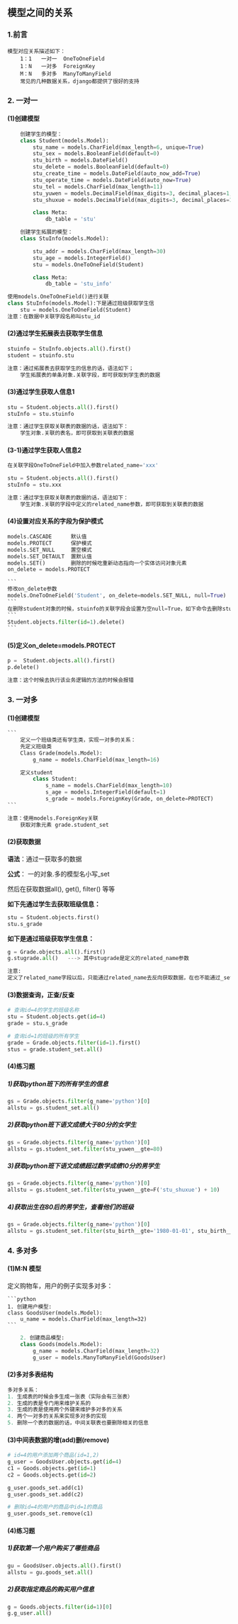 
## 模型之间的关系

### 1.前言

```
模型对应关系描述如下：
    1：1   一对一  OneToOneField
    1：N   一对多  ForeignKey
    M：N   多对多  ManyToManyField
    常见的几种数据关系，django都提供了很好的支持
```

### 2. 一对一

#### (1)创建模型
```python
    创建学生的模型：
    class Student(models.Model):
        stu_name = models.CharField(max_length=6, unique=True)
        stu_sex = models.BooleanField(default=0)
        stu_birth = models.DateField()
        stu_delete = models.BooleanField(default=0)
        stu_create_time = models.DateField(auto_now_add=True)
        stu_operate_time = models.DateField(auto_now=True)
        stu_tel = models.CharField(max_length=11)
        stu_yuwen = models.DecimalField(max_digits=3, decimal_places=1, default=0)
        stu_shuxue = models.DecimalField(max_digits=3, decimal_places=1, default=0)

        class Meta:
            db_table = 'stu'

    创建学生拓展的模型：
    class StuInfo(models.Model):

        stu_addr = models.CharField(max_length=30)
        stu_age = models.IntegerField()
        stu = models.OneToOneField(Student)

        class Meta:
            db_table = 'stu_info'
```

```python
使用models.OneToOneField()进行关联
class StuInfo(models.Model):下是通过班级获取学生信
    stu = models.OneToOneField(Student)
注意：在数据中关联字段名称叫stu_id
```

#### (2)通过学生拓展表去获取学生信息
```python
stuinfo = StuInfo.objects.all().first()
student = stuinfo.stu

注意：通过拓展表去获取学生的信息的话，语法如下；
    学生拓展表的单条对象.关联字段，即可获取到学生表的数据
```

#### (3)通过学生获取人信息1
```python
stu = Student.objects.all().first()
stuInfo = stu.stuinfo

注意：通过学生获取关联表的数据的话，语法如下：
    学生对象.关联的表名，即可获取到关联表的数据
```

#### (3-1)通过学生获取人信息2
```python
在关联字段OneToOneField中加入参数related_name='xxx'

stu = Student.objects.all().first()
stuInfo = stu.xxx

注意：通过学生获取关联表的数据的话，语法如下：
    学生对象.关联的字段中定义的related_name参数，即可获取到关联表的数据
```

#### (4)设置对应关系的字段为保护模式 
~~~python
models.CASCADE      默认值
models.PROTECT	    保护模式
models.SET_NULL     置空模式
models.SET_DETAULT  置默认值
models.SET()     	删除的时候吃重新动态指向一个实体访问对象元素
on_delete = models.PROTECT

```
修改on_delete参数
models.OneToOneField('Student', on_delete=models.SET_NULL, null=True)
```
在删除student对象的时候，stuinfo的关联字段会设置为空null=True，如下命令去删除student的数据：
```
Student.objects.filter(id=1).delete()
```
~~~

#### (5)定义on_delete=models.PROTECT
```python
p =  Student.objects.all().first()
p.delete()

注意：这个时候去执行该业务逻辑的方法的时候会报错
```

### 3. 一对多

#### (1)创建模型
~~~python
```
    定义一个班级类还有学生类，实现一对多的关系：
    先定义班级类
    Class Grade(models.Model):
        g_name = models.CharField(max_length=16)

    定义student
        class Student:
            s_name = models.CharField(max_length=10)
            s_age = models.IntegerField(default=1)
            s_grade = models.ForeignKey(Grade, on_delete=PROTECT)
```

注意：使用models.ForeignKey关联
    获取对象元素 grade.student_set
~~~
#### (2)获取数据

   **语法**：通过一获取多的数据

   **公式**： 一的对象.多的模型名小写_set

   然后在获取数据all(), get(), filter() 等等

   **如下先通过学生去获取班级信息：**

```python
stu = Student.objects.first()
stu.s_grade
```

   **如下是通过班级获取学生信息：**

```python
g = Grade.objects.all().first()
g.stugrade.all()   ---> 其中stugrade是定义的related_name参数

注意:
定义了related_name字段以后，只能通过related_name去反向获取数据，在也不能通过_set方法去获取数据了
```


#### (3)数据查询，正查/反查

```python
# 查询id=4的学生的班级名称
stu = Student.objects.get(id=4)
grade = stu.s_grade

# 查询id=1的班级的所有学生
grade = Grade.objects.filter(id=1).first()
stus = grade.student_set.all()
```


#### (4)练习题

##### 1)获取python班下的所有学生的信息

```python
gs = Grade.objects.filter(g_name='python')[0]
allstu = gs.student_set.all()
```

##### 2)获取python班下语文成绩大于80分的女学生

```python
gs = Grade.objects.filter(g_name='python')[0]
allstu = gs.student_set.filter(stu_yuwen__gte=80)
```

##### 3)获取python班下语文成绩超过数学成绩10分的男学生

```python
gs = Grade.objects.filter(g_name='python')[0]
allstu = gs.student_set.filter(stu_yuwen__gte=F('stu_shuxue') + 10)
```

##### 4)获取出生在80后的男学生，查看他们的班级

```python
gs = Grade.objects.filter(g_name='python')[0]
allstu = gs.student_set.filter(stu_birth__gte='1980-01-01', stu_birth__lte='1990-01-01')
```

### 4. 多对多

#### (1)M:N 模型

定义购物车，用户的例子实现多对多：

    ```python
	1. 创建用户模型:
	class GoodsUser(models.Model):
		u_name = models.CharField(max_length=32)
    ```

```python
	2. 创建商品模型:
    class Goods(models.Model):
        g_name = models.CharField(max_length=32)
        g_user = models.ManyToManyField(GoodsUser)
```

#### (2)多对多表结构

```python
多对多关系：
1. 生成表的时候会多生成一张表（实际会有三张表）
2. 生成的表是专门用来维护关系的
3. 生成的表是使用两个外键来维护多对多的关系
4. 两个一对多的关系来实现多对多的实现　　　
5. 删除一个表的数据的话，中间关联表也要删除相关的信息
```

#### (3)中间表数据的增(add)删(remove)

```python
# id=4的用户添加两个商品(id=1,2)
g_user = GoodsUser.objects.get(id=4)
c1 = Goods.objects.get(id=1)
c2 = Goods.objects.get(id=2)

g_user.goods_set.add(c1)
g_user.goods_set.add(c2)
```


```python
# 删除id=4的用户的商品中id=1的商品
g_user.goods_set.remove(c1)
```

#### (4)练习题

##### 1)获取第一个用户购买了哪些商品
```python
gu = GoodsUser.objects.all().first()
allstu = gu.goods_set.all()
```
##### 2)获取指定商品的购买用户信息
```python
g = Goods.objects.filter(id=1)[0]
g.g_user.all()
```

